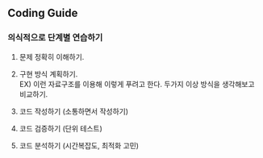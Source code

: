 ## Coding Guide

### 의식적으로 단계별 연습하기 

1. 문제 정확히 이해하기.

2. 구현 방식 계획하기.  
   EX) 이런 자료구조를 이용해 이렇게 푸려고 한다. 두가지 이상 방식을 생각해보고 비교하기.
3. 코드 작성하기 (소통하면서 작성하기)
4. 코드 검증하기 (단위 테스트)

5. 코드 분석하기 (시간복잡도, 최적화 고민)
